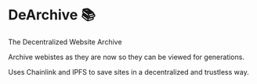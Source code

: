 # DeArchive 📚
The Decentralized Website Archive

Archive webistes as they are now so they can be viewed for generations.

Uses Chainlink and IPFS to save sites in a decentralized and trustless way.

